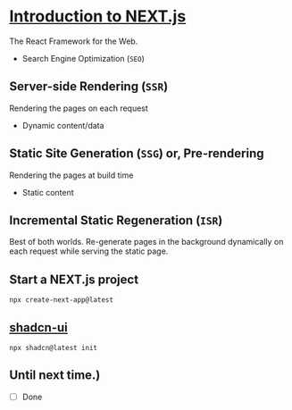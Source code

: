 # [Introduction to NEXT.js](https://nextjs.org/)

The React Framework for the Web.

- Search Engine Optimization (`SEO`)

## Server-side Rendering (`SSR`)

Rendering the pages on each request

- Dynamic content/data

## Static Site Generation (`SSG`) or, Pre-rendering

Rendering the pages at build time

- Static content

## Incremental Static Regeneration (`ISR`)

Best of both worlds. Re-generate pages in the background dynamically on each request while serving the static page.

## Start a NEXT.js project

```shell
npx create-next-app@latest
```

## [shadcn-ui](https://ui.shadcn.com)

```shell
npx shadcn@latest init
```

## Until next time.)

- [ ] Done
